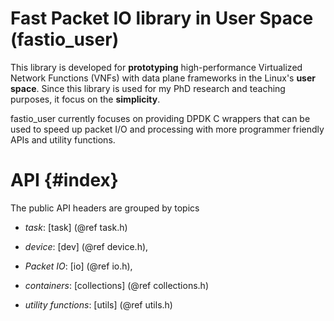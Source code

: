 # Fast Packet IO library in User Space (fastio_user) #

This library is developed for **prototyping** high-performance Virtualized Network Functions (VNFs) with data plane
frameworks in the Linux's **user space**. Since this library is used for my PhD research and teaching purposes, it focus
on the **simplicity**.

fastio_user currently focuses on providing DPDK C wrappers that can be used to speed up packet I/O and processing with
more programmer friendly APIs and utility functions.

API {#index}
===

The public API headers are grouped by topics

- *task*:
    [task]               (@ref task.h)

- *device*:
    [dev]                (@ref device.h),

- *Packet IO*:
    [io]                 (@ref io.h),

- *containers*:
    [collections]        (@ref collections.h)

- *utility functions*:
    [utils]              (@ref utils.h)
